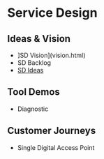 # Service Design 

## Ideas & Vision
- ]SD Vision](vision.html) 
- SD Backlog
- [SD Ideas](ideas.html) 


## Tool Demos
- Diagnostic 

## Customer Journeys
- Single Digital Access Point


